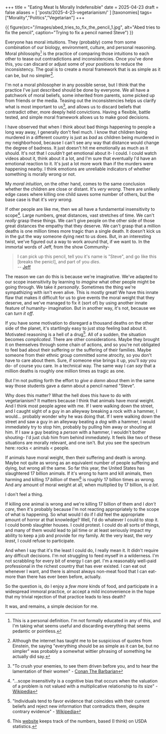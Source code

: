 +++
title = "Eating Meat Is Morally Indefensible"
date = 2025-04-23
draft = false
aliases = [ 'posts/2025-4-23-vegetarianism/' ]
[taxonomies]
tags=["Morality","Politics","Vegetarian"]
+++

{{ figure(src="/images/abed_tries_to_fix_the_pencil_1.jpg", alt="Abed tries to fix the pencil", caption="Trying to fix a pencil named Steve") }}

Everyone has moral intuitions. They (probably) come from some combination of our biology, environment, culture, and personal reasoning. Moral philosophy[^1] is the practice of comparing those intuitions to each other to tease out contradictions and inconsistencies. Once you've done this, you can discard or adjust some of your positions to reduce the inconsistency. The goal is to create a moral framework that is as simple as it can be, but no simpler[^2].

I'm not a moral philosopher in any possible sense, but I think that the practice I've just described should be done by everyone. We all have a patchwork of moral beliefs, some inherited from parents, some picked up from friends or the media. Teasing out the inconsistencies helps us clarify what is most important to us[^3], and allows us to discard beliefs that contradict other, more deeply held convictions. Having a flexible, battle tested, and simple moral framework allows us to make good decisions.

I have observed that when I think about bad things happening to people a long way away, I generally don't feel much. I know that children being murdered in a different country is just as *bad* as children being murdered in my neighborhood, because I can't see any way that distance would change the degree of badness. It just doesn't hit me emotionally as much as it should. It's not that I *couldn't* get emotional about it- I could. I could watch videos about it, think about it a lot, and I'm sure that eventually I'd have an emotional reaction to it. It's just a lot more work than if the murders were happening nearby. I think emotions are unreliable indicators of whether something is morally wrong or not.

My *moral intuition*, on the other hand, comes to the same conclusion whether the children are close or distant. It's *very wrong*. There are unlikely edge cases where killing one child saves some number of others, but the base case is that it's *very wrong*.

If other people are like me, then we all have a fundamental insensitivity to scope[^4]. Large numbers, great distances, vast stretches of time. We can't *really* grasp these things. We can't give people on the other side of those great distances the empathy that they deserve. We can't grasp that a million deaths is one million times more tragic than a single death. It doesn't kick us in the gut the way someone dying next to us does. But, in an interesting twist, we've figured out a way to work around that, if we want to. In the immortal words of Jeff, from the show Community-

> I can pick up this pencil, tell you it's name is "Steve", and go like this [breaks the penicl], and part of you *dies*.  
> -- [Jeff](https://youtu.be/z906aLyP5fg?si=toU8Hr22nE-t19AJ)

The reason we can do this is because we're imaginative. We've adapted to our scope insensitivity by learning to *imagine* what other people might be going through. We take it *personally*. Sometimes the thing we're sympathizing with isn't even alive. This is mostly great! We have this innate flaw that makes it difficult for us to give events the moral weight that they deserve, and we've managed to fix it (sort of) by using another innate feature of humanity- imagination. But in another way, it's not, because we can *turn it off*.

If you have some motivation to disregard a thousand deaths on the other side of the planet, it's startlingly easy to just stop feeling bad about it. Motivated reasoning is a hell of a drug[^5]. All of a sudden, the situation becomes *complicated*. There are other considerations. Maybe they brought it on themselves through some chain of actions, and so you're not obligated to feel bad about their suffering or the suffering of their families. Maybe someone from their ethnic group committed some atrocity, so you don't have to care about them. Sure, if someone else brings it up, you'll *say* you do- of course you care. In a technical way. The same way I can *say* that a million deaths is roughly one million times as tragic as one. 

But I'm not putting forth the effort to *give a damn* about them in the same way those students gave a damn about a pencil named "Steve".

Why does this matter? What the hell does this have to do with vegetarianism? It matters because I think that animals have moral weight. And I think most people agree with me. If I were walking down the street, and I caught sight of a guy in an alleyway breaking a rock with a hammer, I would... probably wonder why he was doing that. If I were walking down the street and saw a guy in an alleyway beating a *dog* with a hammer, I would immediately try to stop him, probably by pulling him away or shouting at him. If I saw a guy beating a *person* with a hammer, I wouldn't bother shouting- I'd just club him from behind immediately. It feels like two of these situations are morally relevant, and one isn't. But you see the spectrum here: rocks < animals < people.

If animals have moral weight, then their suffering and death is *wrong*. Maybe not quite as wrong as an equivalent number of people suffering and dying, but wrong all the same. So far this year, the United States has slaughtered 17 billion animals. If it's wrong to harm and kill animals, then harming and killing *17 billion* of them[^6] is roughly 17 billion times as wrong. And any amount of moral weight at all, when multiplied by 17 billion, is *a lot*.

I don't feel a thing.

If killing one animal is wrong and we're killing 17 billion of them and I *don't care*, then it's probably because I'm not reacting appropriately to the scope of what is happening. So what would I do if I *did* feel the appropriate amount of horror at that knowledge? Well, I'd do whatever I could to stop it. I could bomb slaughter houses. I could protest. I could do all sorts of things, and many of them would lead to jail time or at least seriously impact my ability to keep a job and provide for my family. At the very least, the *very least*, I could refuse to participate.

And when I say that it's the least I could do, I really mean it. It didn't require any difficult decisions. I'm not struggling to feed myself in a wilderness. I'm not scrabbling for every bit of energy I can get. I'm a reasonably well-paid professional in the richest country that has ever existed. I can eat out whenever I want, and there is almost always non-meat food that I can eat- more than there has ever been before, actually.

So the question is, do I enjoy a *few more* kinds of food, and participate in a widespread immoral practice, or accept a mild inconvenience in the hope that my trivial rejection of that practice leads to less death?

It was, and remains, a simple decision for me.

[^1]: This is a personal definition. I'm not formally educated in any of this, and I'm taking what seems useful and discarding everything that seems pedantic or pointless.

[^2]: Although the internet has taught me to be suspicious of quotes from Einstein, the saying "everything should be as simple as it can be, but no simpler" was probably a somewhat wittier phrasing of something he actually did say.

[^3]: "To crush your enemies, to see them driven before you, and to hear the lamentation of their women" - [Conan The Barbarian](https://www.youtube.com/watch?v=_XUu3_pLPUE)

[^4]: "...scope insensitivity is a cognitive bias that occurs when the valuation of a problem is not valued with a multiplicative relationship to its size" - [Wikipedia](https://en.wikipedia.org/wiki/Scope_neglect)

[^5]: "Individuals tend to favor evidence that coincides with their current beliefs and reject new information that contradicts them, despite contrary evidence" - [Wikipedia](https://en.wikipedia.org/wiki/Motivated_reasoning)

[^6]: This [website](https://animalclock.org/) keeps track of the numbers, based (I think) on USDA statistics.